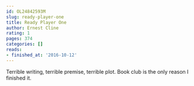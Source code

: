 ```yaml
---
id: OL24842593M
slug: ready-player-one
title: Ready Player One
author: Ernest Cline
rating: 1
pages: 374
categories: []
reads:
- finished_at: '2016-10-12'
---
```

Terrible writing, terrible premise, terrible plot. Book club is the only reason I finished it.
